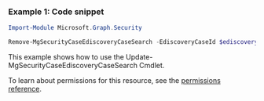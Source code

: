 ### Example 1: Code snippet

```powershellImport-Module Microsoft.Graph.Security

Remove-MgSecurityCaseEdiscoveryCaseSearch -EdiscoveryCaseId $ediscoveryCaseId -EdiscoverySearchId $ediscoverySearchId
```
This example shows how to use the Update-MgSecurityCaseEdiscoveryCaseSearch Cmdlet.
To learn about permissions for this resource, see the [permissions reference](/graph/permissions-reference).

